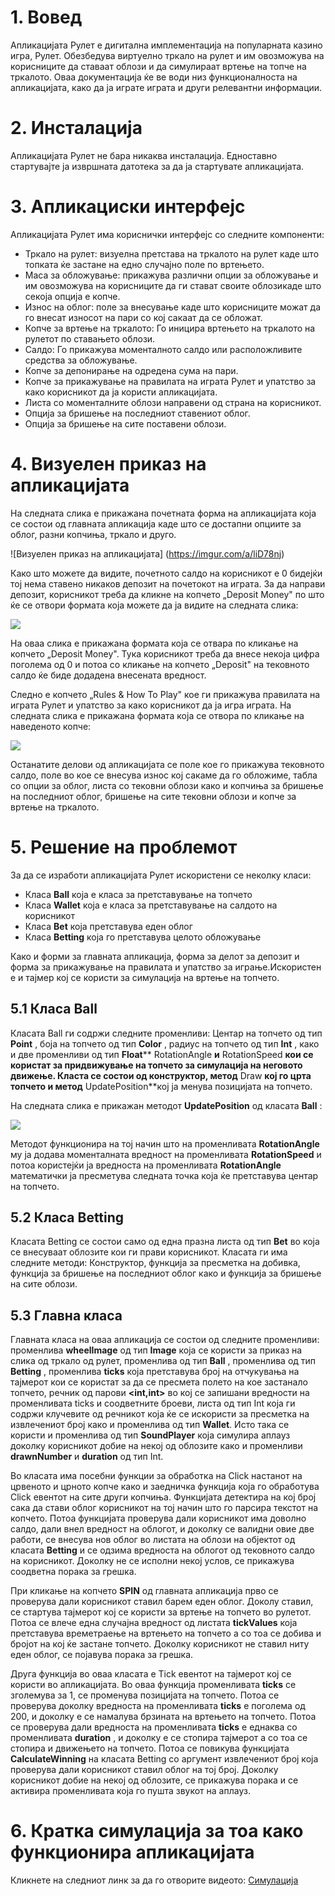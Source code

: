 # 1. Вовед

Апликацијата Рулет е дигитална имплементација на популарната казино игра, Рулет. Обезбедува виртуелно тркало на рулет и им овозможува на корисниците да ставаат облози и да симулираат вртење на топче на тркалото. Оваа документација ќе ве води низ функционалноста на апликацијата, како да ја играте играта и други релевантни информации.

# 2. Инсталација

Апликацијата Рулет не бара никаква инсталација. Едноставно стартувајте ја извршната датотека за да ја стартувате апликацијата.

# 3. Апликациски интерфејс

Апликацијата Рулет има кориснички интерфејс со следните компоненти:

- Тркало на рулет: визуелна претстава на тркалото на рулет каде што топката ќе застане на едно случајно поле по вртењето.
- Маса за обложување: прикажува различни опции за обложување и им овозможува на корисниците да ги стават своите облозикаде што секоја опција е копче.
- Износ на облог: поле за внесување каде што корисниците можат да го внесат износот на пари со кој сакаат да се обложат.
- Копче за вртење на тркалото: Го иницира вртењето на тркалото на рулетот по ставањето облози.
- Салдо: Го прикажува моменталното салдо или расположливите средства за обложување.
- Копче за депонирање на одредена сума на пари.
- Копче за прикажување на правилата на играта Рулет и упатство за како корисникот да ја користи апликацијата.
- Листа со моменталните облози направени од страна на корисникот.
- Опција за бришење на последниот ставениот облог.
- Опција за бришење на сите поставени облози.

# 4. Визуелен приказ на апликацијата

На следната слика е прикажана почетната форма на апликацијата која се состои од главната апликација каде што се достапни опциите за облог, разни копчиња, тркало и друго.

![Визуелен приказ на апликацијата] (https://imgur.com/a/liD78nj)

Како што можете да видите, почетното салдо на корисникот е 0 бидејќи тој нема ставено никаков депозит на почетокот на играта. За да направи депозит, корисникот треба да кликне на копчето „Deposit Money" по што ќе се отвори формата која можете да ја видите на следната слика:

![](RackMultipart20230705-1-o7noah_html_67839d99bccd1b46.png)

На оваа слика е прикажана формата која се отвара по кликање на копчето „Deposit Money". Тука корисникот треба да внесе некоја цифра поголема од 0 и потоа со кликање на копчето „Deposit" на тековното салдо ќе биде додадена внесената вредност.

Следно е копчето „Rules & How To Play" кое ги прикажува правилата на играта Рулет и упатство за како корисникот да ја игра играта. На следната слика е прикажана формата која се отвора по кликање на наведеното копче:

![](RackMultipart20230705-1-o7noah_html_1b1d062fcefa6c4a.png)

Останатите делови од апликацијата се поле кое го прикажува тековното салдо, поле во кое се внесува износ кој сакаме да го обложиме, табла со опции за облог, листа со тековни облози како и копчиња за бришење на последниот облог, бришење на сите тековни облози и копче за вртење на тркалото.

# 5. Решение на проблемот

За да се изработи апликацијата Рулет искористени се неколку класи:

- Класа **Ball** која е класа за претставување на топчето
- Класа **Wallet** која е класа за претставување на салдото на корисникот
- Класа **Bet** која претставува еден облог
- Класа **Betting** која го претставува целото обложување

Како и форми за главната апликација, форма за делот за депозит и форма за прикажување на правилата и упатство за играње.Искористен е и тајмер кој се користи за симулација на вртење на топчето.

## 5.1 Класа Ball

Класата Ball ги содржи следните променливи: Центар на топчето од тип **Point** , боја на топчето од тип **Color** , радиус на топчето од тип **Int** , како и две променливи од тип **Float**** RotationAngle **и** RotationSpeed **кои се користат за придвижување на топчето за симулација на неговото движење. Класта се состои од конструктор, метод** Draw **кој го црта топчето и метод** UpdatePosition**кој ја менува позицијата на топчето.

На следната слика е прикажан методот **UpdatePosition** од класата **Ball** :

![](RackMultipart20230705-1-o7noah_html_8b4bd2ef1df47fa2.png)

Методот функционира на тој начин што на променливата **RotationAngle** му ја додава моменталната вредност на променливата **RotationSpeed** и потоа користејќи ја вредноста на променливата **RotationAngle** математички ја пресметува следната точка која ќе претставува центар на топчето.

## 5.2 Класа Betting

Класата Betting се состои само од една празна листа од тип **Bet** во која се внесуваат облозите кои ги прави корисникот. Класата ги има следните методи: Конструктор, функција за пресметка на добивка, функција за бришење на последниот облог како и функција за бришење на сите облози.

## 5.3 Главна класа

Главната класа на оваа апликација се состои од следните променливи: променлива **wheelImage** од тип **Image** која се користи за приказ на слика од тркало од рулет, променлива од тип **Ball** , променлива од тип **Betting** , променлива **ticks** која претставува број на отчукувања на тајмерот кои се користат за да се пресмета полето на кое застанало топчето, речник од парови **\<int,int\>** во кој се запишани вредности на променливата ticks и соодветните броеви, листа од тип Int која ги содржи клучевите од речникот која ќе се искористи за пресметка на извлечениот број како и променлива од тип **Wallet**. Исто така се користи и променлива од тип **SoundPlayer** која симулира аплауз доколку корисникот добие на некој од облозите како и променливи **drawnNumber** и **duration** од тип Int.

Во класата има посебни функции за обработка на Click настанот на црвеното и црното копче како и заедничка функција која го обработува Click евентот на сите други копчиња. Функцијата детектира на кој број сака да стави облог корисникот на тој начин што го парсира текстот на копчето. Потоа функцијата проверува дали корисникот има доволно салдо, дали внел вредност на облогот, и доколку се валидни овие две работи, се внесува нов облог во листата на облози на објектот од класата **Betting** и се одзима вредноста на облогот од тековното салдо на корисникот. Доколку не се исполни некој услов, се прикажува соодветна порака за грешка.

При кликање на копчето **SPIN** од главната апликација прво се проверува дали корисникот ставил барем еден облог. Доколу ставил, се стартува тајмерот кој се користи за вртење на топчето во рулетот. Потоа се влече една случајна вредност од листата **tickValues** која претставува времетраење на вртењето на топчето а со тоа се добива и бројот на кој ќе застане топчето. Доколку корисникот не ставил ниту еден облог, се појавува порака за грешка.

Друга функција во оваа класата е Tick евентот на тајмерот кој се користи во апликацијата. Во оваа функција променливата **ticks** се зголемува за 1, се променува позицијата на топчето. Потоа се проверува доколку вредноста на променливата **ticks** е поголема од 200, и доколку е се намалува брзината на вртењето на топчето. Потоа се проверува дали вредноста на променливата **ticks** е еднаква со променливата **duration** , и доколку е се стопира тајмерот а со тоа се стопира и движењето на топчето. Потоа се повикува функцијата **CalculateWinning** на класата Betting со аргумент извлечениот број која проверува дали корисникот ставил облог на тој број. Доколку корисникот добие на некој од облозите, се прикажува порака и се активира променливата која го пушта звукот на аплауз.

# 6. Кратка симулација за тоа како функционира апликацијата

Кликнете на следниот линк за да го отворите видеото: [Симулација](https://youtu.be/rGM6-BMTuk8)
